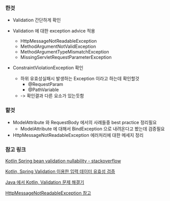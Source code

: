 ### 한것

* Validation 간단하게 확인
* Validation 에 대한 exception advice 적용
    * HttpMessageNotReadableException
    * MethodArgumentNotValidException
    * MethodArgumentTypeMismatchException
    * MissingServletRequestParameterException

* ConstraintViolationException 확인
    * 하위 유효성실패시 발생하는 Exception 이라고 하는데 확인할것
        * @RequestParam
        * @PathVariable
    * -> 확인결과 다른 요소가 있는듯함

### 할것

* ModelAttribute 와 RequestBody 에서의 사례들중 best practice 정리필요
    * ModelAttribute 에 대해서 BindException 으로 내려온다고 봤는데 검증필요
* HttpMessageNotReadableException 에러처리에 대한 메세지 정리

### 참고 링크

[Kotlin Spring bean validation nullability - stackoverflow](https://stackoverflow.com/questions/52444699/kotlin-spring-bean-validation-nullability)

[Kotlin, Spring Validation 이용한 입력 데이터 유효성 검증](https://beaniejoy.tistory.com/72)

[Java 에서 Kotlin, Validation 문제 해결기](https://velog.io/@carrykim/Java-%EC%97%90%EC%84%9C-Kotlin-Validation-%EB%AC%B8%EC%A0%9C-%ED%95%B4%EA%B2%B0%EA%B8%B0)

[HttpMessageNotReadableException 참고](https://yeongchan1228.tistory.com/133)